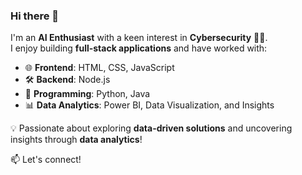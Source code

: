 ### Hi there 👋  

I'm an **AI Enthusiast** with a keen interest in **Cybersecurity** 🔐🤖.  
I enjoy building **full-stack applications** and have worked with:  

- 🌐 **Frontend**: HTML, CSS, JavaScript  
- 🛠️ **Backend**: Node.js  
- 🐍 **Programming**: Python, Java  
- 📊 **Data Analytics**: Power BI, Data Visualization, and Insights  

💡 Passionate about exploring **data-driven solutions** and uncovering insights through **data analytics**!

📫 Let's connect! 
